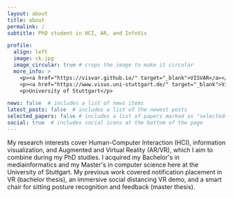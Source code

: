 ```yaml
---
layout: about
title: about
permalink: /
subtitle: PhD student in HCI, AR, and InfoVis

profile:
  align: left
  image: ck.jpg
  image_circular: true # crops the image to make it circular
  more_info: >
    <p><a href="https://visvar.github.io/" target="_blank">VISVAR</a></p>
    <p><a href="https://www.visus.uni-stuttgart.de/" target="_blank">Visualization Research Center (VISUS)</a></p>
    <p>University of Stuttgart</p>

news: false  # includes a list of news items
latest_posts: false  # includes a list of the newest posts
selected_papers: false # includes a list of papers marked as "selected={true}"
social: true  # includes social icons at the bottom of the page
---
```


My research interests cover Human-Computer Interaction (HCI), information visualization, and Augmented and Virtual Reality (AR/VR), which I aim to combine during my PhD studies. I acquired my Bachelor's in mediainformatics and my Master's in computer science here at the University of Stuttgart. My previous work covered notification placement in VR (bachelor thesis), an immersive social distancing VR demo, and a smart chair for sitting posture recognition and feedback (master thesis).